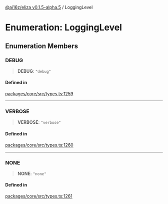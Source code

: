 [@ai16z/eliza v0.1.5-alpha.5](../index.md) / LoggingLevel

# Enumeration: LoggingLevel

## Enumeration Members

### DEBUG

> **DEBUG**: `"debug"`

#### Defined in

[packages/core/src/types.ts:1259](https://github.com/roschler/eliza/blob/main/packages/core/src/types.ts#L1259)

***

### VERBOSE

> **VERBOSE**: `"verbose"`

#### Defined in

[packages/core/src/types.ts:1260](https://github.com/roschler/eliza/blob/main/packages/core/src/types.ts#L1260)

***

### NONE

> **NONE**: `"none"`

#### Defined in

[packages/core/src/types.ts:1261](https://github.com/roschler/eliza/blob/main/packages/core/src/types.ts#L1261)
